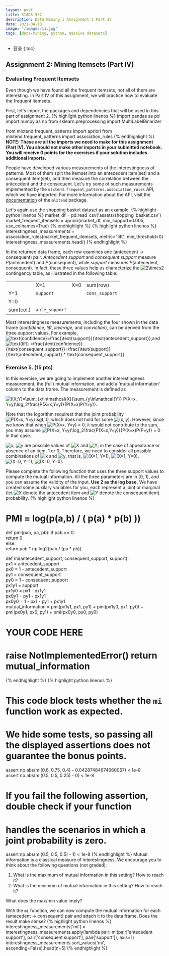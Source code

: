 ```yaml
---
layout: post
title: SIADS 532 
description: Data Mining I Assignment 2 Part IV
date: 2021-04-13
image: '/images/11.jpg'
tags: [data-mining, python, massive datasets]
---
```

* 目录
{:toc}

## Assignment 2: Mining Itemsets (Part IV)

### Evaluating Frequent Itemsets

Even though we have found all the frequent itemsets, not all of them are interesting. In Part IV of this assignment, we will practice how to evaluate the frequent itemsets.

First, let's import the packages and dependencies that will be used in this part of assignment 2.
{% highlight python linenos %}
import pandas as pd
import numpy as np
from sklearn.preprocessing import MultiLabelBinarizer

from mlxtend.frequent_patterns import apriori
from mlxtend.frequent_patterns import association_rules
{% endhighlight %}
**NOTE: These are all the imports we need to make for this assignment (Part IV). You should not make other imports in your submitted notebook. You will receive 0 points for the exercises if your solution includes additional imports.**

People have developed various measurements of the interestingness of patterns. Most of them split the itemset into an antecedent item(set) and a consequent item(set), and then measure the correlation between the antecedent and the consequent. Let's try some of such measurements implemented by the  `mlxtend.frequent_patterns.association_rules`  API, which we have imported. For more information about the API, visit the  [documentation](http://rasbt.github.io/mlxtend/user_guide/frequent_patterns/association_rules/)  of the  `mlxtend`  package.

Let's again use the shopping basket dataset as an example.
{% highlight python linenos %}
market_df = pd.read_csv('assets/shopping_basket.csv')
market_frequent_itemsets = apriori(market_df, min_support=0.005, use_colnames=True)
{% endhighlight %}
{% highlight python linenos %}
interestingness_measurements = association_rules(market_frequent_itemsets, metric="lift", min_threshold=0)
interestingness_measurements.head()
{% endhighlight %}
  
In the returned data frame, each row examines one (antecedent -> consequent) pair.  _Antecedent support_  and  _consequent support_  measure  _P_(antecedent) and  _P_(consequent), while  _support_  measures  _P_(antecedent, consequent). In fact, these three values help us characterize the  ![$2\times2$](https://render.githubusercontent.com/render/math?math=2%5Ctimes2&mode=inline)  contingency table, as illustrated in the following table:

|  |  |  |  |
|--|--|--|--|
|  |X=1|X=0|sum(row)|
|Y=1|`support`|  |`cons_support`|
|Y=0|  |  |  |
|sum(col.)|`ante_support`|  |  |

Most interestingness measurements, including the four shown in the data frame (_confidence_,  _lift_,  _leverage_, and  _conviction_), can be derived from the three support values. For example,![$$\text{confidence}=\frac{\text{support}}{\text{antecedent_support}},$$](https://render.githubusercontent.com/render/math?math=%5Ctext%7Bconfidence%7D%3D%5Cfrac%7B%5Ctext%7Bsupport%7D%7D%7B%5Ctext%7Bantecedent_support%7D%7D%2C&mode=display)and![$$\text{lift} =\frac{\text{confidence}}{\text{consequent_support}}=\frac{\text{support}}{\text{antecedent_support} * \text{consequent_support}}$$](https://render.githubusercontent.com/render/math?math=%5Ctext%7Blift%7D%20%3D%5Cfrac%7B%5Ctext%7Bconfidence%7D%7D%7B%5Ctext%7Bconsequent_support%7D%7D%3D%5Cfrac%7B%5Ctext%7Bsupport%7D%7D%7B%5Ctext%7Bantecedent_support%7D%20%2A%20%5Ctext%7Bconsequent_support%7D%7D&mode=display)

### Exercise 5. (15 pts)

In this exercise, we are going to implement another interestingness measurement, the (full) mutual information, and add a 'mutual information' column to the data frame. The measurement is defined as

![$$I(X;Y)=\sum_{x\in\mathcal{X}}\sum_{y\in\mathcal{Y}} P(X=x, Y=y)\log_2\frac{P(X=x,Y=y)}{P(X=x)P(Y=y)}.$$](https://render.githubusercontent.com/render/math?math=I%28X%3BY%29%3D%5Csum_%7Bx%5Cin%5Cmathcal%7BX%7D%7D%5Csum_%7By%5Cin%5Cmathcal%7BY%7D%7D%20P%28X%3Dx%2C%20Y%3Dy%29%5Clog_2%5Cfrac%7BP%28X%3Dx%2CY%3Dy%29%7D%7BP%28X%3Dx%29P%28Y%3Dy%29%7D.&mode=display)

Note that the logorithm requirest that the joint probability  ![$P(X=x, Y=y) &gt; 0$](https://render.githubusercontent.com/render/math?math=P%28X%3Dx%2C%20Y%3Dy%29%20%26gt%3B%200&mode=inline), which does not hold for some  ![$(x, y)$](https://render.githubusercontent.com/render/math?math=%28x%2C%20y%29&mode=inline). However, since we know that when  ![$P(X=x, Y=y) = 0$](https://render.githubusercontent.com/render/math?math=P%28X%3Dx%2C%20Y%3Dy%29%20%3D%200&mode=inline), it would not contribute to the sum, you may assume  ![$P(X=x, Y=y)\log_2\frac{P(X=x,Y=y)}{P(X=x)P(P=y)} = 0$](https://render.githubusercontent.com/render/math?math=P%28X%3Dx%2C%20Y%3Dy%29%5Clog_2%5Cfrac%7BP%28X%3Dx%2CY%3Dy%29%7D%7BP%28X%3Dx%29P%28P%3Dy%29%7D%20%3D%200&mode=inline)  in that case.

![$x$](https://render.githubusercontent.com/render/math?math=x&mode=inline),  ![$y$](https://render.githubusercontent.com/render/math?math=y&mode=inline)  are possible values of  ![$X$](https://render.githubusercontent.com/render/math?math=X&mode=inline)  and  ![$Y$](https://render.githubusercontent.com/render/math?math=Y&mode=inline); in the case of appearance or absence of an item, 1 or 0. Therefore, we need to consider all possible combinations of  ![$x$](https://render.githubusercontent.com/render/math?math=x&mode=inline)  and  ![$y$](https://render.githubusercontent.com/render/math?math=y&mode=inline), that is,  ![$(X=1, Y=1)$](https://render.githubusercontent.com/render/math?math=%28X%3D1%2C%20Y%3D1%29&mode=inline),  ![$(X=1, Y=0)$](https://render.githubusercontent.com/render/math?math=%28X%3D1%2C%20Y%3D0%29&mode=inline),  ![$(X=0, Y=1)$](https://render.githubusercontent.com/render/math?math=%28X%3D0%2C%20Y%3D1%29&mode=inline),  ![$(X=0, Y=0)$](https://render.githubusercontent.com/render/math?math=%28X%3D0%2C%20Y%3D0%29&mode=inline).

Please complete the following function that uses the three support values to compute the mutual information. All the three parameters are in [0, 1], and you can assume the validity of the input.  **Use 2 as the log base.**  We have created some auxilary variables for you, each represent a joint or marginal (let  ![$X$](https://render.githubusercontent.com/render/math?math=X&mode=inline)  denote the antecedent item and  ![$Y$](https://render.githubusercontent.com/render/math?math=Y&mode=inline)  denote the consequent item) probability.
{% highlight python linenos %}
  
# PMI = log(p(a,b) / ( p(a) * p(b) ))  
def  pmi(pab,  pa,  pb): 
	if  pab  ==  0:  
		return  0  
	else:  
		return  pab  *  np.log2(pab  /  (pa  *  pb))  

def  mi(antecedent_support,  consequent_support,  support):  
	px1  =  antecedent_support  
	px0  =  1  -  antecedent_support  
	py1  =  consequent_support  
	py0  =  1  -  consequent_support  
	px1y1  =  support  
	px1y0  =  px1  -  px1y1  
	px0y1  =  py1  -  px1y1  
	px0y0  =  1  -  px1  -  py1  +  px1y1  
	mutual_information  =  pmi(px1y1,  px1,  py1)  +  pmi(px1y0,  px1,  py0)  +  pmi(px0y1,  px0,  py1)  +  pmi(px0y0,  px0,  py0)  
# YOUR CODE HERE  
# raise NotImplementedError()  return  mutual_information
{% endhighlight %}
{% highlight python linenos %}
  
# This code block tests whether the `mi` function work as expected.  
# We hide some tests, so passing all the displayed assertions does not guarantee the bonus points.  

assert  np.abs(mi(0.6,  0.75,  0.4)  -  0.04287484674660057)  <  1e-8  
assert  np.abs(mi(0.5,  0.5,  0.25)  -  0)  <  1e-8  
# If you fail the following assertion, double check if your function 
# handles the scenarios in which a joint probability is zero.  
assert  np.abs(mi(0.5,  0.5,  0.5)  -  1)  <  1e-8
{% endhighlight %}
Mutual information is a classical measure of interestingness. We encourage you to think about the following questions (not graded):

1.  What is the maximum of mutual information in this setting? How to reach it?
2.  What is the minimum of mutual information in this setting? How to reach it?

What does the max/min value imply?

With the  `mi`  function, we can now compute the mutual information for each (antecedent -> consequent) pair and attach it to the data frame. Does the result make sense?
{% highlight python linenos %}
interestingness_measurements['mi'] = \
    interestingness_measurements.apply(lambda pair: mi(pair['antecedent support'], 
                                              pair['consequent support'], 
                                              pair['support']),
                                       axis=1)
interestingness_measurements.sort_values('mi', ascending=False).head(n=5)
{% endhighlight %}
